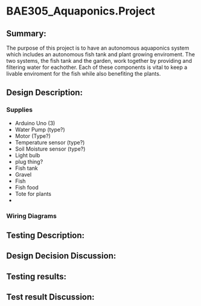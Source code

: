 # BAE305_Aquaponics.Project


## Summary:

   The purpose of this project is to have an autonomous aquaponics system which includes an autonomous fish tank and plant growing enviroment. The two systems, the fish tank and the garden, work together by providing and filtering water for eachother. Each of these components is vital to keep a livable enviroment for the fish while also benefiting the plants. 
  

## Design Description: 

   ### Supplies
- Arduino Uno (3)
- Water Pump (type?)
- Motor (Type?)
- Temperature sensor (type?) 
- Soil Moisture sensor (type?)
- Light bulb
- plug thing? 
- Fish tank
- Gravel 
- Fish
- Fish food 
- Tote for plants
- 

   ### Wiring Diagrams
 

## Testing Description: 


## Design Decision Discussion:



## Testing results:



## Test result Discussion:



